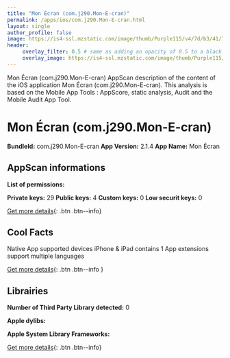 ```yaml
---
title: "Mon Écran (com.j290.Mon-E-cran)"
permalink: /apps/ios/com.j290.Mon-E-cran.html
layout: single
author_profile: false
image: https://is4-ssl.mzstatic.com/image/thumb/Purple115/v4/7d/b3/41/7db341e9-3993-1b33-08ed-f282dd04f9d4/AppIcon-1x_U007emarketing-0-7-0-85-220.png/512x512bb.jpg
header: 
     overlay_filter: 0.5 # same as adding an opacity of 0.5 to a black background
     overlay_image: https://is4-ssl.mzstatic.com/image/thumb/Purple115/v4/7d/b3/41/7db341e9-3993-1b33-08ed-f282dd04f9d4/AppIcon-1x_U007emarketing-0-7-0-85-220.png/512x512bb.jpg
---
```

Mon Écran (com.j290.Mon-E-cran) AppScan description of the content of the iOS application Mon Écran (com.j290.Mon-E-cran). This analysis is based on the Mobile App Tools : AppScore, static analysis, Audit and the Mobile Audit App Tool.

# Mon Écran (com.j290.Mon-E-cran)

**BundleId:** com.j290.Mon-E-cran
**App Version:** 2.1.4
**App Name:** Mon Écran


## AppScan informations 

**List of permissions:** 
  
  
**Private keys:** 29
**Public keys:** 4
**Custom keys:** 0
**Low securit keys:** 0
  
[Get more details](/pricing.html){: .btn .btn--info}

## Cool Facts

Native App
supported devices iPhone & iPad
contains 1 App extensions
support multiple languages
  
[Get more details](/pricing.html){: .btn .btn--info }

## Librairies 
**Number of Third Party Library detected:** 0


**Apple dylibs:**


**Apple System Library Frameworks:**


  
[Get more details](/pricing.html){: .btn .btn--info}

